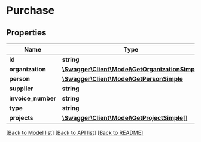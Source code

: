 # Purchase

## Properties

 Name               | Type                                                                        | Description | Notes      
--------------------|-----------------------------------------------------------------------------|-------------|------------
 **id**             | **string**                                                                  |             | [optional] 
 **organization**   | [**\Swagger\Client\Model\GetOrganizationSimple**](GetOrganizationSimple.md) |             | [optional] 
 **person**         | [**\Swagger\Client\Model\GetPersonSimple**](GetPersonSimple.md)             |             | [optional] 
 **supplier**       | **string**                                                                  |             | [optional] 
 **invoice_number** | **string**                                                                  |             | [optional] 
 **type**           | **string**                                                                  |             | [optional] 
 **projects**       | [**\Swagger\Client\Model\GetProjectSimple[]**](GetProjectSimple.md)         |             | [optional] 

[[Back to Model list]](../../README.md#documentation-for-models) [[Back to API list]](../../README.md#documentation-for-api-endpoints) [[Back to README]](../../README.md)


